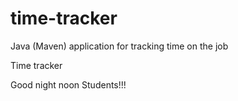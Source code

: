 # time-tracker
Java (Maven) application for tracking time on the job

Time tracker

Good night noon Students!!!
